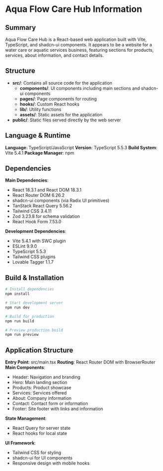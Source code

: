 # Aqua Flow Care Hub Information

## Summary
Aqua Flow Care Hub is a React-based web application built with Vite, TypeScript, and shadcn-ui components. It appears to be a website for a water care or aquatic services business, featuring sections for products, services, about information, and contact details.

## Structure
- **src/**: Contains all source code for the application
  - **components/**: UI components including main sections and shadcn-ui components
  - **pages/**: Page components for routing
  - **hooks/**: Custom React hooks
  - **lib/**: Utility functions
  - **assets/**: Static assets for the application
- **public/**: Static files served directly by the web server

## Language & Runtime
**Language**: TypeScript/JavaScript
**Version**: TypeScript 5.5.3
**Build System**: Vite 5.4.1
**Package Manager**: npm

## Dependencies
**Main Dependencies**:
- React 18.3.1 and React DOM 18.3.1
- React Router DOM 6.26.2
- shadcn-ui components (via Radix UI primitives)
- TanStack React Query 5.56.2
- Tailwind CSS 3.4.11
- Zod 3.23.8 for schema validation
- React Hook Form 7.53.0

**Development Dependencies**:
- Vite 5.4.1 with SWC plugin
- ESLint 9.9.0
- TypeScript 5.5.3
- Tailwind CSS plugins
- Lovable Tagger 1.1.7

## Build & Installation
```bash
# Install dependencies
npm install

# Start development server
npm run dev

# Build for production
npm run build

# Preview production build
npm run preview
```

## Application Structure
**Entry Point**: src/main.tsx
**Routing**: React Router DOM with BrowserRouter
**Main Components**:
- Header: Navigation and branding
- Hero: Main landing section
- Products: Product showcase
- Services: Services offered
- About: Company information
- Contact: Contact form or information
- Footer: Site footer with links and information

**State Management**:
- React Query for server state
- React hooks for local state

**UI Framework**:
- Tailwind CSS for styling
- shadcn-ui for UI components
- Responsive design with mobile hooks